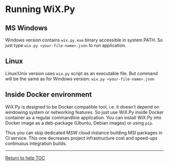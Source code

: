 # Running WiX.Py

## MS Windows
Windows version contains `wix.py.exe` binary accessible in system PATH. So just
type `wix.py <your-file-name>.json` to run application.

## Linux
Linux/Unix version uses `wix.py` script as an executable file. But command will 
be the same as for Windows version: `wix.py <your-file-name>.json`

## Inside Docker environment
WiX.Py is designed to be Docker compatible tool, i.e. it doesn't depend on 
windowing system or networking features. So just use WiX.Py inside Docker
container as a regular commandline application. You can install WiX.Py into
Docker image as a deb-package (Ubuntu, Debian images) or using `pip`.

Thus you can skip dedicated MSW cloud instance building MSI packages in 
CI service. This one decreases project infrastructure cost and speed-ups 
continuous integration builds.

---

[Return to help TOC](https://wix.sk1project.net/docs.php)